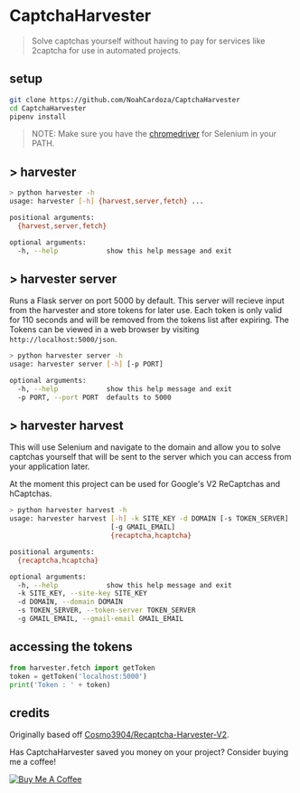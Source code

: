 # CaptchaHarvester

> Solve captchas yourself without having to pay for services like 2captcha for use in automated projects.

## setup

```bash
git clone https://github.com/NoahCardoza/CaptchaHarvester
cd CaptchaHarvester
pipenv install
```

> NOTE: Make sure you have the [chromedriver](https://sites.google.com/a/chromium.org/chromedriver/downloads) for Selenium in your PATH.

## > harvester

```bash
> python harvester -h
usage: harvester [-h] {harvest,server,fetch} ...

positional arguments:
  {harvest,server,fetch}

optional arguments:
  -h, --help            show this help message and exit
```

## > harvester server

Runs a Flask server on port 5000 by default. This server will recieve input from the harvester and store tokens for later use. Each token is only valid for 110 seconds and will be removed from the tokens list after expiring. The Tokens can be viewed in a web browser by visiting `http://localhost:5000/json`.

```bash
> python harvester server -h
usage: harvester server [-h] [-p PORT]

optional arguments:
  -h, --help            show this help message and exit
  -p PORT, --port PORT  defaults to 5000
```

## > harvester harvest

This will use Selenium and navigate to the domain and allow you to solve captchas yourself that will be sent to the server which you can access from your application later.

At the moment this project can be used for Google's V2 ReCaptchas and hCaptchas.

```bash
> python harvester harvest -h
usage: harvester harvest [-h] -k SITE_KEY -d DOMAIN [-s TOKEN_SERVER]
                         [-g GMAIL_EMAIL]
                         {recaptcha,hcaptcha}

positional arguments:
  {recaptcha,hcaptcha}

optional arguments:
  -h, --help            show this help message and exit
  -k SITE_KEY, --site-key SITE_KEY
  -d DOMAIN, --domain DOMAIN
  -s TOKEN_SERVER, --token-server TOKEN_SERVER
  -g GMAIL_EMAIL, --gmail-email GMAIL_EMAIL
```

## accessing the tokens

```python
from harvester.fetch import getToken
token = getToken('localhost:5000')
print('Token : ' + token)
```

## credits

Originally based off [Cosmo3904/Recaptcha-Harvester-V2](https://github.com/Cosmo3904/Recaptcha-Harvester-V2).

Has CaptchaHarvester saved you money on your project? Consider buying me a coffee!

  [![Buy Me A Coffee](https://www.buymeacoffee.com/assets/img/custom_images/orange_img.png)](https://www.buymeacoffee.com/noahcardoza)
